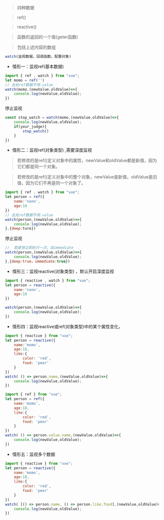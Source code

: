 > 四种数据

> ref()

> reactive()

> 函数的返回的一个值(geter函数)

> 包括上述内容的数组

```javascript
watch(监视数据，回调函数，配置对象)
```

- 情形一：监视ref(基本数据)

```javascript
import { ref , watch } from "vue";
let momo = ref('')
// 此处ref数据不用.value
watch(momo,(newValue,oldValue)=>{
    console.log(newValue,oldValue);
})
```
停止监视

```javascript
const stop_watch = watch(momo,(newValue,oldValue)=>{
    console.log(newValue,oldValue);
    if(your_judge){
        stop_watch()
    }
})
```

- 情形二：监视ref(对象类型) ,需要深度监视

> 若修改的是ref()定义对象中的属性，newValue和oldValue都是新值，因为它们都是同一个对象。

> 若修改的是ref()定义对象中的整个对象，newValue是新值，oldValue是旧值，因为它们不再是同一个对象了。

```javascript
import { ref , watch } from "vue";
let person = ref({
    name:'nono',
    age:18
})
// 此处ref数据不用.value
watch(person,(newValue,oldValue)=>{
    console.log(newValue,oldValue);
},{deep:ture})
```
停止监视

```javascript
//  若是想立即执行一次，加immediate
watch(person,(newValue,oldValue)=>{
    console.log(newValue,oldValue);
},{deep:true，immediate:true})
```

- 情形三：监视reactive(对象类型)  ，默认开启深度监视



```javascript
import { reactive , watch } from "vue";
let person = reactive({
    name:'nono',
    age:18
})

watch(person,(newValue,oldValue)=>{
    console.log(newValue,oldValue);
})
```


- 情形四：监视reactive或ref(对象类型)中的某个属性变化，

```javascript
import { reactive } from "vue";
let person = reactive({
    name:'momo',
    age:18,
    like:{
        color: 'red',
        food: 'peer'
    }
})
watch( () => person.name,(newValue,oldValue)=>{
    console.log(newValue,oldValue);
})
```

```javascript
import { ref } from "vue";
let person = ref({
    name:'momo',
    age:18,
    like:{
        color: 'red',
        food: 'peer'
    }
})
watch( () => person.value.name,(newValue,oldValue)=>{
    console.log(newValue,oldValue);
})
```

- 情形五：监视多个数据

```javascript
import { reactive } from "vue";
let person = reactive({
    name:'momo',
    age:18,
    like:{
        color: 'red',
        food: 'peer'
    }
})
watch( [() => person.name, () => person.like.food],(newValue,oldValue)=>{
    console.log(newValue,oldValue);
})
```